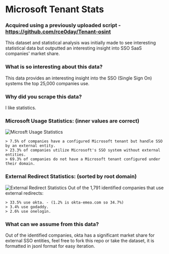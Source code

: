 # **Microsoft Tenant Stats**

### Acquired using a previously uploaded script - https://github.com/rce0day/Tenant-osint ###
This dataset and statistical analysis was initially made to see interesting statistical data but outputted an interesting insight into SSO SaaS companies' market share.

### What is so interesting about this data? ###
This data provides an interesting insight into the SSO (Single Sign On) systems the top 25,000 companies use. 

### Why did you scrape this data? ###
I like statistics.

### Microsoft Usage Statistics: (inner values are correct) ###
![Microsft Usage Statistics](https://i.imgur.com/ZKnz9QL.png)
```
> 7.5% of companies have a configured Microsoft tenant but handle SSO by an external entity.
> 23.3% of companies utilize Microsoft's SSO system without external entities.
> 69.3% of companies do not have a Microsoft tenant configured under their domain.
```

### External Redirect Statistics: (sorted by root domain) ###
![External Redirect Statistics](https://i.imgur.com/fMOd8bi.png)
Out of the 1,791 identified companies that use external redirects:
```
> 33.5% use okta. - (1.2% is okta-emea.com so 34.7%)
> 3.4% use godaddy.
> 2.6% use onelogin.
```

### What can we assume from this data? ###
Out of the identified companies, okta has a significant market share for external SSO entities, feel free to fork this repo or take the dataset, it is formatted in jsonl format for easy iteration.
